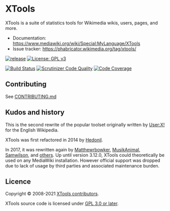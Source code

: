 XTools
======

XTools is a suite of statistics tools for Wikimedia wikis, users, pages, and more.

* Documentation: https://www.mediawiki.org/wiki/Special:MyLanguage/XTools
* Issue tracker: https://phabricator.wikimedia.org/tag/xtools/

[![release](https://img.shields.io/github/release/x-tools/xtools.svg)](https://github.com/x-tools/xtools/releases/latest)
[![License: GPL v3](https://img.shields.io/badge/License-GPL%20v3-blue.svg)](https://www.gnu.org/licenses/gpl-3.0)

[![Build Status](https://scrutinizer-ci.com/g/x-tools/xtools/badges/build.png?b=main)](https://scrutinizer-ci.com/g/x-tools/xtools/build-status/main)
[![Scrutinizer Code Quality](https://scrutinizer-ci.com/g/x-tools/xtools/badges/quality-score.png?b=main)](https://scrutinizer-ci.com/g/x-tools/xtools/?branch=main)
[![Code Coverage](https://scrutinizer-ci.com/g/x-tools/xtools/badges/coverage.png?b=main)](https://scrutinizer-ci.com/g/x-tools/xtools/?branch=main)

## Contributing

See [CONTRIBUTING.md](https://github.com/x-tools/xtools/blob/main/CONTRIBUTING.md)

## Kudos and history

This is the second rewrite of the popular toolset
originally written by [User:X!](https://en.wikipedia.org/wiki/User:X!) for the English Wikipedia.

XTools was first refactored in 2014 by [Hedonil](https://de.wikipedia.org/wiki/Benutzer:Hedonil).

In 2017, it was rewritten again by [Matthewrbowker](https://en.wikipedia.org/wiki/User:Matthewrbowker),
[MusikAnimal](https://en.wikipedia.org/wiki/User:MusikAnimal), [Samwilson](https://meta.wikimedia.org/wiki/User:Samwilson),
and [others](https://github.com/x-tools/xtools/graphs/contributors). Up until version 3.12.0, XTools could
theoretically be used on any MediaWiki installation. However official support was dropped due to lack of usage by
third parties and associated maintenance burden.

## Licence

Copyright © 2008-2021 [XTools contributors](https://github.com/x-tools/xtools/graphs/contributors).

XTools source code is licensed under [GPL 3.0 or later](https://www.gnu.org/licenses/gpl-3.0.html).
